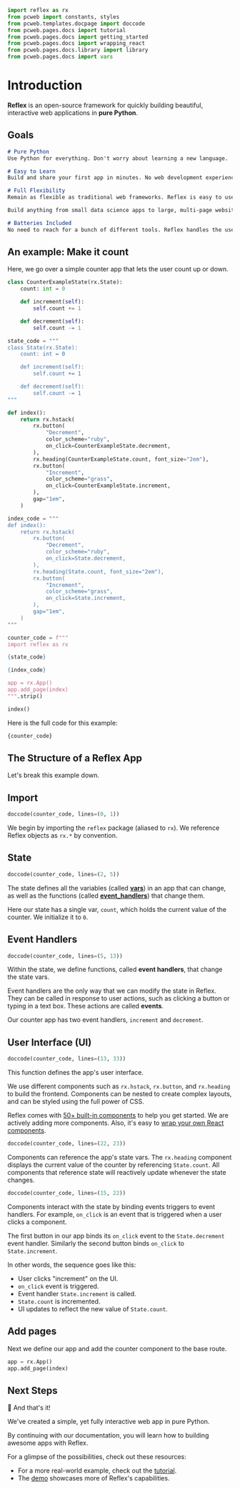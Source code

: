 ```python exec
import reflex as rx
from pcweb import constants, styles
from pcweb.templates.docpage import doccode
from pcweb.pages.docs import tutorial
from pcweb.pages.docs import getting_started
from pcweb.pages.docs import wrapping_react
from pcweb.pages.docs.library import library
from pcweb.pages.docs import vars
```

<!-- TODO how do we consistently rename page title? -->
# Introduction

**Reflex** is an open-source framework for quickly building beautiful, interactive web applications in **pure Python**.

## Goals

```md section
# Pure Python
Use Python for everything. Don't worry about learning a new language.

# Easy to Learn
Build and share your first app in minutes. No web development experience required.

# Full Flexibility
Remain as flexible as traditional web frameworks. Reflex is easy to use, yet allows for advanced use cases.

Build anything from small data science apps to large, multi-page websites. **This entire site was built and deployed with Reflex!**

# Batteries Included
No need to reach for a bunch of different tools. Reflex handles the user interface, server-side logic, and deployment of your app.
```

## An example: Make it count

Here, we go over a simple counter app that lets the user count up or down.

<!-- TODO use radix components, to allow more concise styling - e.g. all them props -->

```python exec
class CounterExampleState(rx.State):
    count: int = 0

    def increment(self):
        self.count += 1

    def decrement(self):
        self.count -= 1

state_code = """
class State(rx.State):
    count: int = 0

    def increment(self):
        self.count += 1

    def decrement(self):
        self.count -= 1
"""

def index():
    return rx.hstack(
        rx.button(
            "Decrement",
            color_scheme="ruby",
            on_click=CounterExampleState.decrement,
        ),
        rx.heading(CounterExampleState.count, font_size="2em"),
        rx.button(
            "Increment",
            color_scheme="grass",
            on_click=CounterExampleState.increment,
        ),
        gap="1em",
    )

index_code = """
def index():
    return rx.hstack(
        rx.button(
            "Decrement",
            color_scheme="ruby",
            on_click=State.decrement,
        ),
        rx.heading(State.count, font_size="2em"),
        rx.button(
            "Increment",
            color_scheme="grass",
            on_click=State.increment,
        ),
        gap="1em",
    )
"""

counter_code = f"""
import reflex as rx

{state_code}

{index_code}

app = rx.App()
app.add_page(index)
""".strip()
```

```python demo box
index()
```

Here is the full code for this example:

```python
{counter_code}
```

## The Structure of a Reflex App

Let's break this example down.

## Import

```python eval
doccode(counter_code, lines=(0, 1))
```

We begin by importing the `reflex` package (aliased to `rx`). We reference Reflex objects as `rx.*` by convention.

## State

```python eval
doccode(counter_code, lines=(2, 5))
```

The state defines all the variables (called **[vars]({vars.base_vars.path})**) in an app that can change, as well as the functions (called **[event_handlers](#event-handlers)**) that change them.

Here our state has a single var, `count`, which holds the current value of the counter. We initialize it to `0`.

## Event Handlers

```python eval
doccode(counter_code, lines=(5, 13))
```

Within the state, we define functions, called **event handlers**, that change the state vars.

Event handlers are the only way that we can modify the state in Reflex.
They can be called in response to user actions, such as clicking a button or typing in a text box.
These actions are called **events**.

Our counter app has two event handlers, `increment` and `decrement`.

## User Interface (UI)

```python eval
doccode(counter_code, lines=(13, 33))
```

This function defines the app's user interface.

We use different components such as `rx.hstack`, `rx.button`, and `rx.heading` to build the frontend. Components can be nested to create complex layouts, and can be styled using the full power of CSS.

Reflex comes with [50+ built-in components]({library.path}) to help you get started.
We are actively adding more components. Also, it's easy to [wrap your own React components]({wrapping_react.overview.path}).

```python eval
doccode(counter_code, lines=(22, 23))
```

Components can reference the app's state vars.
The `rx.heading` component displays the current value of the counter by referencing `State.count`.
All components that reference state will reactively update whenever the state changes.

```python eval
doccode(counter_code, lines=(15, 22))
```

Components interact with the state by binding events triggers to event handlers.
For example, `on_click` is an event that is triggered when a user clicks a component.

The first button in our app binds its `on_click` event to the `State.decrement` event handler.  Similarly the second button binds `on_click` to `State.increment`.

In other words, the sequence goes like this:

* User clicks "increment" on the UI.
* `on_click` event is triggered.
* Event handler `State.increment` is called.
* `State.count` is incremented.
* UI updates to reflect the new value of `State.count`.

## Add pages

Next we define our app and add the counter component to the base route.

```python
app = rx.App()
app.add_page(index)
```

## Next Steps

🎉 And that's it!

We've created a simple, yet fully interactive web app in pure Python.

By continuing with our documentation, you will learn how to building awesome apps with Reflex.

For a glimpse of the possibilities, check out these resources:

* For a more real-world example, check out the [tutorial]({tutorial.intro.path}).
* The [demo](https://demo.reflex.run) showcases more of Reflex's capabilities.
